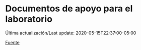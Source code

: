 # Documentos de apoyo para el laboratorio
 
 Última actualización/Last update: 2020-05-15T22:37:00-05:00
 
 [Fuente]( https://www.gob.mx/salud/documentos/documentos-de-apoyo-para-el-laboratorio?state=published)
